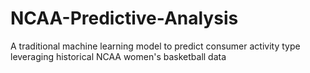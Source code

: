# NCAA-Predictive-Analysis
A traditional machine learning model to predict consumer activity type leveraging historical NCAA women's basketball data
